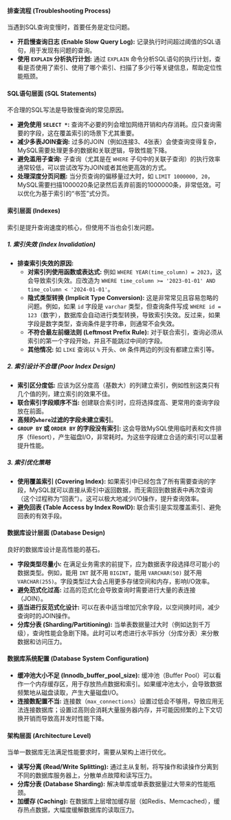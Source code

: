 
#### 排查流程 (Troubleshooting Process)

当遇到SQL查询变慢时，首要任务是定位问题。

*   **开启慢查询日志 (Enable Slow Query Log):** 记录执行时间超过阈值的SQL语句，用于发现有问题的查询。
*   **使用 `EXPLAIN` 分析执行计划:** 通过 `EXPLAIN` 命令分析SQL语句的执行计划，查看是否使用了索引、使用了哪个索引、扫描了多少行等关键信息，帮助定位性能瓶颈。

#### SQL语句层面 (SQL Statements)

不合理的SQL写法是导致慢查询的常见原因。

*   **避免使用 `SELECT *`:** 查询不必要的列会增加网络开销和内存消耗。应只查询需要的字段，这在覆盖索引的场景下尤其重要。
*   **减少多表JOIN查询:** 过多的JOIN（例如连接3、4张表）会使查询变得复杂，MySQL需要处理更多的数据和关联逻辑，导致性能下降。
*   **避免滥用子查询:** 子查询（尤其是在 `WHERE` 子句中的关联子查询）的执行效率通常较低，可以尝试改写为JOIN或者其他更高效的方式。
*   **处理深度分页问题:** 当分页查询的偏移量过大时，如 `LIMIT 1000000, 20`，MySQL需要扫描1000020条记录然后丢弃前面的1000000条，非常低效。可以优化为基于索引的“书签”式分页。

#### 索引层面 (Indexes)

索引是提升查询速度的核心，但使用不当也会引发问题。

##### **1. 索引失效 (Index Invalidation)**

*   **排查索引失效的原因:**
    *   **对索引列使用函数或表达式:** 例如 `WHERE YEAR(time_column) = 2023`，这会导致索引失效。应改造为 `WHERE time_column >= '2023-01-01' AND time_column < '2024-01-01'`。
    *   **隐式类型转换 (Implicit Type Conversion):** 这是非常常见且容易忽略的问题。例如，如果 `id` 字段是 `varchar` 类型，但查询条件写成 `WHERE id = 123`（数字），数据库会自动进行类型转换，导致索引失效。反过来，如果字段是数字类型，查询条件是字符串，则通常不会失效。
    *   **不符合最左前缀法则 (Leftmost Prefix Rule):** 对于联合索引，查询必须从索引的第一个字段开始，并且不能跳过中间的字段。
    *   **其他情况:** 如 `LIKE` 查询以 `%` 开头、`OR` 条件两边的列没有都建立索引等。

##### **2. 索引设计不合理 (Poor Index Design)**

*   **索引区分度低:** 应该为区分度高（基数大）的列建立索引，例如性别这类只有几个值的列，建立索引的效果不佳。
*   **联合索引字段顺序不当:** 创建联合索引时，应将选择度高、更常用的查询字段放在前面。
*   **高频的`where`过滤的字段未建立索引**。
*   **`GROUP BY` 或 `ORDER BY` 的字段没有索引:** 这会导致MySQL使用临时表和文件排序（filesort），产生磁盘I/O，非常耗时。为这些字段建立合适的索引可以显著提升性能。

##### **3. 索引优化策略**

*   **使用覆盖索引 (Covering Index):** 如果索引中已经包含了所有需要查询的字段，MySQL就可以直接从索引中返回数据，而无需回到数据表中再次查询（这个过程称为“回表”）。这可以极大地减少I/O操作，提升查询效率。
*   **避免回表 (Table Access by Index RowID):** 联合索引是实现覆盖索引、避免回表的有效手段。

#### 数据库设计层面 (Database Design)

良好的数据库设计是高性能的基石。

*   **字段类型尽量小:** 在满足业务需求的前提下，应为数据表字段选择尽可能小的数据类型。例如，能用 `INT` 就不用 `BIGINT`，能用 `VARCHAR(50)` 就不用 `VARCHAR(255)`。字段类型过大会占用更多存储空间和内存，影响I/O效率。
*   **避免范式化过高:** 过高的范式化会导致查询时需要进行大量的表连接（JOIN）。
*   **适当进行反范式化设计:** 可以在表中适当增加冗余字段，以空间换时间，减少查询时的JOIN操作。
*   **分库分表 (Sharding/Partitioning):** 当单表数据量过大时（例如达到千万级），查询性能会急剧下降。此时可以考虑进行水平拆分（分库分表）来分散数据和访问压力。

#### 数据库系统配置 (Database System Configuration)

*   **缓冲池大小不足 (Innodb_buffer_pool_size):** 缓冲池（Buffer Pool）可以看作一个内存缓存区，用于存放热点数据和索引。如果缓冲池太小，会导致数据频繁地从磁盘读取，产生大量磁盘I/O。
*   **连接数配置不当:** 连接数（`max_connections`）设置过低会不够用，导致应用无法连接数据库；设置过高则会消耗大量服务器内存，并可能因频繁的上下文切换开销而导致高并发时性能下降。

#### 架构层面 (Architecture Level)

当单一数据库无法满足性能要求时，需要从架构上进行优化。

*   **读写分离 (Read/Write Splitting):** 通过主从复制，将写操作和读操作分离到不同的数据库服务器上，分散单点故障和读写压力。
*   **分库分表 (Database Sharding):** 解决单库或单表数据量过大带来的性能瓶颈。
*   **加缓存 (Caching):** 在数据库上层增加缓存层（如Redis、Memcached），缓存热点数据，大幅度缓解数据库的读取压力。
